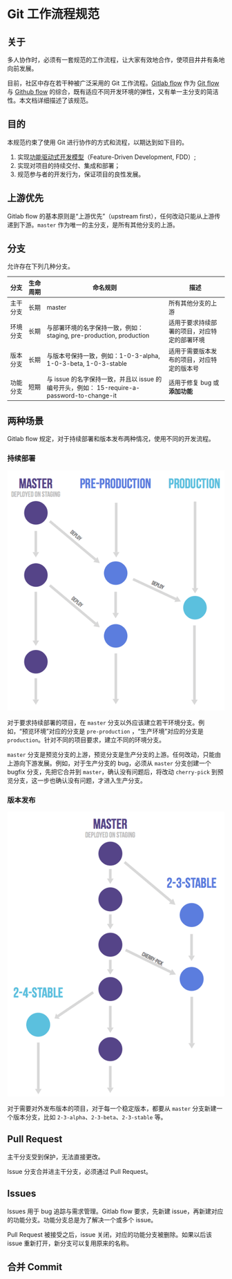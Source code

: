 # Git 工作流程规范

## 关于

多人协作时，必须有一套规范的工作流程，让大家有效地合作，使项目井井有条地向前发展。

目前，社区中存在若干种被广泛采用的 Git 工作流程。[Gitlab flow](https://docs.gitlab.com/ee/workflow/gitlab_flow.html) 作为 [Git flow](http://nvie.com/posts/a-successful-git-branching-model/) 与 [Github flow](https://guides.github.com/introduction/flow/) 的综合，既有适应不同开发环境的弹性，又有单一主分支的简洁性。本文档详细描述了该规范。

## 目的

本规范约束了使用 Git 进行协作的方式和流程，以期达到如下目的。

1. 实现[功能驱动式开发模型](https://en.wikipedia.org/wiki/Feature-driven_development)（Feature-Driven Development, FDD）;
2. 实现对项目的持续交付、集成和部署；
3. 规范参与者的开发行为，保证项目的良性发展。

## 上游优先

Gitlab flow 的基本原则是“上游优先”（upstream first），任何改动只能从上游传递到下游。`master` 作为唯一的主分支，是所有其他分支的上游。

## 分支

允许存在下列几种分支。

| 分支   | 生命周期 | 命名规则                                     | 描述                     |
| ---- | ---- | ---------------------------------------- | ---------------------- |
| 主干分支 | 长期   | master                                   | 所有其他分支的上游              |
| 环境分支 | 长期   | 与部署环境的名字保持一致，例如：staging, pre-production, production | 适用于要求持续部署的项目，对应特定的部署环境 |
| 版本分支 | 长期   | 与版本号保持一致，例如：1-0-3-alpha, 1-0-3-beta, 1-0-3-stable | 适用于需要版本发布的项目，对应特定的版本号  |
| 功能分支 | 短期   | 与 issue 的名字保持一致，并且以 issue 的编号开头，例如： 15-require-a-password-to-change-it | 适用于修复 bug 或**添加功能**    |

## 两种场景

Gitlab flow 规定，对于持续部署和版本发布两种情况，使用不同的开发流程。

### 持续部署

![](gitlab_flow_environment_branches.png)

对于要求持续部署的项目，在 `master` 分支以外应该建立若干环境分支。例如，“预览环境”对应的分支是 `pre-production` ，“生产环境”对应的分支是 `production`。针对不同的项目要求，建立不同的环境分支。

`master` 分支是预览分支的上游，预览分支是生产分支的上游。任何改动，只能由上游向下游发展。例如，对于生产分支的 bug，必须从 `master` 分支创建一个 bugfix 分支，先把它合并到 `master`，确认没有问题后，将改动 `cherry-pick` 到预览分支，这一步也确认没有问题，才进入生产分支。

### 版本发布

![](gitlab_flow_release_branches.png)

对于需要对外发布版本的项目，对于每一个稳定版本，都要从 `master` 分支新建一个版本分支，比如 `2-3-alpha`、`2-3-beta`、`2-3-stable` 等。

## Pull Request

主干分支受到保护，无法直接更改。

Issue 分支合并进主干分支，必须通过 Pull Request。

## Issues

Issues 用于 bug 追踪与需求管理。Gitlab flow 要求，先新建 issue，再新建对应的功能分支。功能分支总是为了解决一个或多个 issue。

Pull Request 被接受之后，issue 关闭，对应的功能分支被删除。如果以后该 issue 重新打开，新分支可以复用原来的名称。

## 合并 Commit
